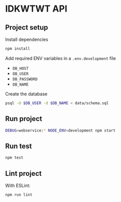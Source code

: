 # IDKWTWT API

## Project setup

Install dependencies

```bash
npm install
```

Add required ENV variables in a `.env.development` file

* `DB_HOST`
* `DB_USER`
* `DB_PASSWORD`
* `DB_NAME`

Create the database

```bash
psql -U $DB_USER -d $DB_NAME < data/schema.sql
```

## Run project

```bash
DEBUG=webservice:* NODE_ENV=development npm start
```

## Run test

````bash
npm test
````

## Lint project

With ESLint:

````bash
npm run lint
````
